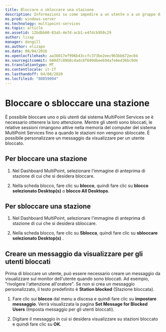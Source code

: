 ```yaml
---
title: Bloccare o sbloccare una stazione
description: Informazioni su come impedire a un utente o a un gruppo di accedere a un sistema MultiPoint Services.
ms.prod: windows-server
ms.technology: multipoint-services
ms.topic: article
ms.assetid: 12bdbb60-03a5-4e7d-acb1-e4fdcb950c29
author: lizap
manager: dongill
ms.author: elizapo
ms.date: 08/04/2016
ms.openlocfilehash: aa36017ef996b43ccfc373be2eec963bb672ec04
ms.sourcegitcommit: b00d7c8968c4adc8f699dbee694afe6ed36bc9de
ms.translationtype: MT
ms.contentlocale: it-IT
ms.lasthandoff: 04/08/2020
ms.locfileid: "80859094"
---
```

# <a name="block-or-unblock-a-station"></a>Bloccare o sbloccare una stazione
È possibile bloccare uno o più utenti dal sistema MultiPoint Services se è necessario ottenere la loro attenzione. Mentre gli utenti sono bloccati, le relative sessioni rimangono attive nella memoria del computer del sistema MultiPoint Services fino a quando le stazioni non vengono sbloccate. È possibile personalizzare un messaggio da visualizzare per un utente bloccato.  
  
## <a name="to-block-a-station"></a>Per bloccare una stazione  
  
1.  Nel Dashboard MultiPoint, selezionare l'immagine di anteprima di stazione di cui che si desidera bloccare.  
  
2.  Nella scheda blocco, fare clic su **blocco**, quindi fare clic su **blocco selezionato Desktop(s)** o **blocco All Desktops**.  
   
## <a name="to-unblock-a-station"></a>Per sbloccare una stazione  
  
1.  Nel Dashboard MultiPoint, selezionare l'immagine di anteprima di stazione di cui che si desidera sbloccare.  
  
2.  Nella scheda blocco, fare clic su **Sblocca**, quindi fare clic su **sbloccare selezionato Desktop(s)** .  
   
## <a name="create-a-message-to-display-for-blocked-users"></a>Creare un messaggio da visualizzare per gli utenti bloccati  
Prima di bloccare un utente, può essere necessario creare un messaggio da visualizzare sul monitor dell'utente quando sono bloccati. Ad esempio, "rivolgere l'attenzione all'oratore". Se non si crea un messaggio personalizzato, il testo predefinito è **Station blocked** (Stazione bloccata).  
   
1.  Fare clic sui **blocco** dal menu a discesa e quindi fare clic su **impostare messaggio**. Verrà visualizzata la pagina **Set Message for Blocked Users** (Imposta messaggio per gli utenti bloccati).  
  
2.  Digitare il messaggio in cui si desidera visualizzare su stazioni bloccato e quindi fare clic su **OK**.